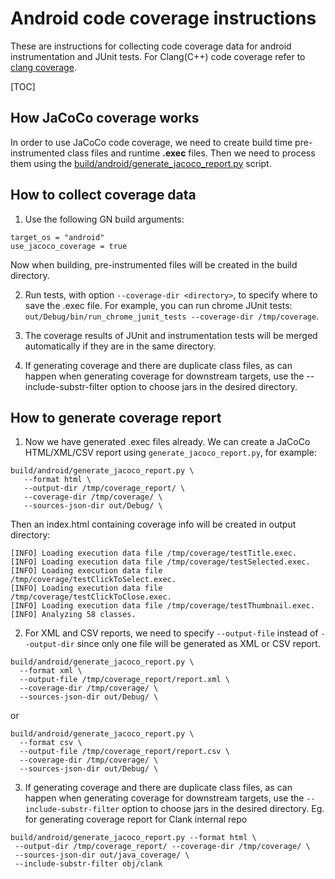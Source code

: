 # Android code coverage instructions

These are instructions for collecting code coverage data for android
instrumentation and JUnit tests. For Clang(C++) code coverage refer to [clang coverage].

[TOC]

## How JaCoCo coverage works

In order to use JaCoCo code coverage, we need to create build time pre-instrumented
class files and runtime **.exec** files. Then we need to process them using the
[build/android/generate_jacoco_report.py](https://source.chromium.org/chromium/chromium/src/+/main:build/android/generate_jacoco_report.py) script.

## How to collect coverage data

1. Use the following GN build arguments:

  ```gn
  target_os = "android"
  use_jacoco_coverage = true
  ```

   Now when building, pre-instrumented files will be created in the build directory.

2. Run tests, with option `--coverage-dir <directory>`, to specify where to save
   the .exec file. For example, you can run chrome JUnit tests:
   `out/Debug/bin/run_chrome_junit_tests --coverage-dir /tmp/coverage`.

3. The coverage results of JUnit and instrumentation tests will be merged
   automatically if they are in the same directory.

4. If generating coverage and there are duplicate class files, as can happen
   when generating coverage for downstream targets, use the
   --include-substr-filter option to choose jars in the desired directory.

## How to generate coverage report

1. Now we have generated .exec files already. We can create a JaCoCo HTML/XML/CSV
   report using `generate_jacoco_report.py`, for example:

  ```shell
  build/android/generate_jacoco_report.py \
     --format html \
     --output-dir /tmp/coverage_report/ \
     --coverage-dir /tmp/coverage/ \
     --sources-json-dir out/Debug/ \
  ```
   Then an index.html containing coverage info will be created in output directory:

  ```
  [INFO] Loading execution data file /tmp/coverage/testTitle.exec.
  [INFO] Loading execution data file /tmp/coverage/testSelected.exec.
  [INFO] Loading execution data file /tmp/coverage/testClickToSelect.exec.
  [INFO] Loading execution data file /tmp/coverage/testClickToClose.exec.
  [INFO] Loading execution data file /tmp/coverage/testThumbnail.exec.
  [INFO] Analyzing 58 classes.
  ```

2. For XML and CSV reports, we need to specify `--output-file` instead of `--output-dir` since
   only one file will be generated as XML or CSV report.
  ```shell
  build/android/generate_jacoco_report.py \
    --format xml \
    --output-file /tmp/coverage_report/report.xml \
    --coverage-dir /tmp/coverage/ \
    --sources-json-dir out/Debug/ \
  ```

   or

  ```shell
  build/android/generate_jacoco_report.py \
    --format csv \
    --output-file /tmp/coverage_report/report.csv \
    --coverage-dir /tmp/coverage/ \
    --sources-json-dir out/Debug/ \
  ```
3. If generating coverage and there are duplicate class files, as can happen
   when generating coverage for downstream targets, use the
   `--include-substr-filter` option to choose jars in the desired directory. Eg.
   for generating coverage report for Clank internal repo
  ```shell
  build/android/generate_jacoco_report.py --format html \
   --output-dir /tmp/coverage_report/ --coverage-dir /tmp/coverage/ \
   --sources-json-dir out/java_coverage/ \
   --include-substr-filter obj/clank
  ```

[clang coverage]: https://chromium.googlesource.com/chromium/src/+/HEAD/docs/testing/code_coverage.md
